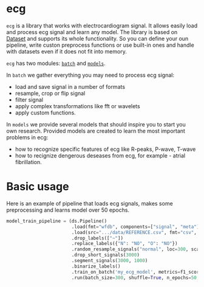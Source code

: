 # ecg

```ecg``` is a library that works with electrocardiogram signal. It allows easily load and process ecg signal and learn any model. The library is based on [Dataset]() and supports its whole functionality. So you can define your oun pipeline, write custon preprocess functions or use built-in ones and handle with datasets even if it does not fit into memory.

```ecg``` has two modules: [```batch```](doc/batch.md) and [```models```](doc/models.md). 

In ```batch``` we gather everything you may need to process ecg signal:
* load and save signal in a number of formats
* resample, crop or flip signal
* filter signal
* apply complex transformations like fft or wavelets
* apply custom functions.

In ```models``` we provide several models that should inspire you to start you own research. Provided models are created to learn the most important problems in ecg:
* how to recognize specific features of ecg like R-peaks, P-wave, T-wave
* how to recignize dengerous deseases from ecg, for example - atrial fibrillation.

# Basic usage

Here is an example of pipeline that loads ecg signals, makes some preprocessing and learns model over 50 epochs.
```python
model_train_pipeline = (ds.Pipeline()
                        .load(fmt="wfdb", components=["signal", "meta"])
                        .load(src=".../data/REFERENCE.csv", fmt="csv", components="target")
                        .drop_labels(["~"])
                        .replace_labels({"N": "NO", "O": "NO"})
                        .random_resample_signals("normal", loc=300, scale=10)
                        .drop_short_signals(3000)
                        .segment_signals(3000, 1000)
                        .binarize_labels()
                        .train_on_batch('my_ecg_model', metrics=f1_score, average='macro')
                        .run(batch_size=300, shuffle=True, n_epochs=50, prefetch=0))
```